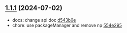 ## [1.1.1](https://github.com/tomjs/vite-plugin-monaco-editor/compare/v1.1.0...v1.1.1) (2024-07-02)

- docs: change api doc [d543b0e](https://github.com/tomjs/vite-plugin-monaco-editor/commit/d543b0e)
- chore: use packageManager and remove np [554e295](https://github.com/tomjs/vite-plugin-monaco-editor/commit/554e295)
